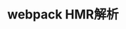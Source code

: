 <!--
 * @Description: 
 * @Version: 2.0
 * @Autor: zhaojunyun-jk
 * @Date: 2020-09-28 10:24:26
 * @LastEditors: zhaojunyun-jk
 * @LastEditTime: 2020-09-28 10:24:32
-->
# webpack HMR解析